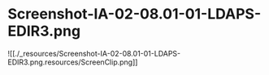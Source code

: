 # Screenshot-IA-02-08.01-01-LDAPS-EDIR3.png

![[./_resources/Screenshot-IA-02-08.01-01-LDAPS-EDIR3.png.resources/ScreenClip.png]]
